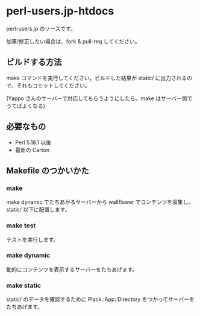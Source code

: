 perl-users.jp-htdocs
====================

perl-users.jp のソースです。

加筆/修正したい場合は、fork & pull-req してください。

## ビルドする方法

make コマンドを実行してください。ビルドした結果が static/ に出力されるので、それもコミットしてください。

(Yappo さんのサーバーで対応してもらうようにしたら、make はサーバー側でうてばよくなる)

## 必要なもの

 * Perl 5.18.1 以後
 * 最新の Carton

## Makefile のつかいかた

### make

make dynamic でたちあがるサーバーから wallflower でコンテンツを収集し、static/ 以下に配置します。

### make test

テストを実行します。

### make dynamic

動的にコンテンツを表示するサーバーをたちあげます。

### make static

static/ のデータを確認するために Plack::App::Directory をつかってサーバーをたちあげます。


